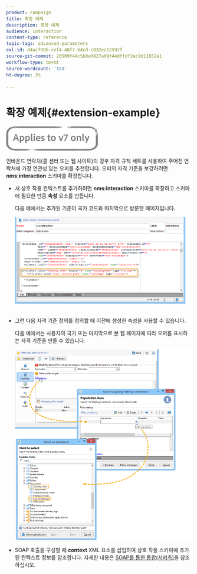 ```yaml
---
product: campaign
title: 확장 예제
description: 확장 예제
audience: interaction
content-type: reference
topic-tags: advanced-parameters
exl-id: d4acf99b-cef4-48f7-b4cd-c032ec12592f
source-git-commit: 20509f44c5b8e0827a09f44dffdf2ec9d11652a1
workflow-type: tm+mt
source-wordcount: '153'
ht-degree: 3%

---
```


# 확장 예제{#extension-example}

![](../../assets/v7-only.svg)

인바운드 연락처(콜 센터 또는 웹 사이트)의 경우 자격 규칙 세트를 사용하여 주어진 연락처에 가장 연관성 있는 오퍼를 추천합니다. 오퍼의 자격 기준을 보강하려면 **nms:interaction** 스키마를 확장합니다.

* 새 상호 작용 컨텍스트를 추가하려면 **nms:interaction** 스키마를 확장하고 스키마에 필요한 만큼 **속성** 요소를 만듭니다.

   다음 예에서는 추가된 기준이 국가 코드와 마지막으로 방문한 페이지입니다.

   ![](assets/s_ncs_configuration_offer_schemas.png)

* 그런 다음 자격 기준 정의를 정의할 때 이전에 생성한 속성을 사용할 수 있습니다.

   다음 예에서는 사용자의 국가 또는 마지막으로 본 웹 페이지에 따라 오퍼를 표시하는 자격 기준을 만들 수 있습니다.

   ![](assets/s_ncs_configuration_offer_context.png)

* SOAP 호출을 구성할 때 **context** XML 요소를 삽입하여 상호 작용 스키마에 추가된 컨텍스트 정보를 참조합니다. 자세한 내용은 [SOAP를 통한 통합(서버측)](../../interaction/using/integration-via-soap--server-side-.md)을 참조하십시오.
